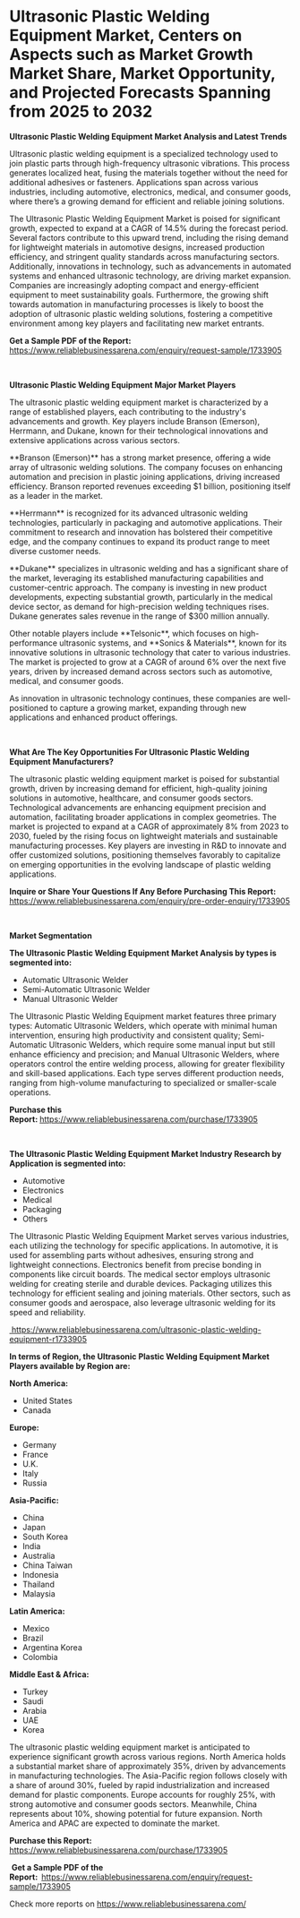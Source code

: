 <p><h1>Ultrasonic Plastic Welding Equipment Market, Centers on Aspects such as Market Growth Market Share, Market Opportunity, and Projected Forecasts Spanning from 2025 to 2032</h1></p><p><strong>Ultrasonic Plastic Welding Equipment Market Analysis and Latest Trends</strong></p>
<p><p>Ultrasonic plastic welding equipment is a specialized technology used to join plastic parts through high-frequency ultrasonic vibrations. This process generates localized heat, fusing the materials together without the need for additional adhesives or fasteners. Applications span across various industries, including automotive, electronics, medical, and consumer goods, where there’s a growing demand for efficient and reliable joining solutions.</p><p>The Ultrasonic Plastic Welding Equipment Market is poised for significant growth, expected to expand at a CAGR of 14.5% during the forecast period. Several factors contribute to this upward trend, including the rising demand for lightweight materials in automotive designs, increased production efficiency, and stringent quality standards across manufacturing sectors. Additionally, innovations in technology, such as advancements in automated systems and enhanced ultrasonic technology, are driving market expansion. Companies are increasingly adopting compact and energy-efficient equipment to meet sustainability goals. Furthermore, the growing shift towards automation in manufacturing processes is likely to boost the adoption of ultrasonic plastic welding solutions, fostering a competitive environment among key players and facilitating new market entrants.</p></p>
<p><strong>Get a Sample PDF of the Report:&nbsp;</strong> <a href="https://www.reliablebusinessarena.com/enquiry/request-sample/1733905?utm_campaign=2623&utm_medium=2&utm_source=Github&utm_content=ia&utm_term=22022025&utm_id=ultrasonic-plastic-welding-equipment">https://www.reliablebusinessarena.com/enquiry/request-sample/1733905</a></p>
<p>&nbsp;</p>
<p><strong>Ultrasonic Plastic Welding Equipment Major Market Players</strong></p>
<p><p>The ultrasonic plastic welding equipment market is characterized by a range of established players, each contributing to the industry's advancements and growth. Key players include Branson (Emerson), Herrmann, and Dukane, known for their technological innovations and extensive applications across various sectors.</p><p>**Branson (Emerson)** has a strong market presence, offering a wide array of ultrasonic welding solutions. The company focuses on enhancing automation and precision in plastic joining applications, driving increased efficiency. Branson reported revenues exceeding $1 billion, positioning itself as a leader in the market.</p><p>**Herrmann** is recognized for its advanced ultrasonic welding technologies, particularly in packaging and automotive applications. Their commitment to research and innovation has bolstered their competitive edge, and the company continues to expand its product range to meet diverse customer needs.</p><p>**Dukane** specializes in ultrasonic welding and has a significant share of the market, leveraging its established manufacturing capabilities and customer-centric approach. The company is investing in new product developments, expecting substantial growth, particularly in the medical device sector, as demand for high-precision welding techniques rises. Dukane generates sales revenue in the range of $300 million annually.</p><p>Other notable players include **Telsonic**, which focuses on high-performance ultrasonic systems, and **Sonics & Materials**, known for its innovative solutions in ultrasonic technology that cater to various industries. The market is projected to grow at a CAGR of around 6% over the next five years, driven by increased demand across sectors such as automotive, medical, and consumer goods. </p><p>As innovation in ultrasonic technology continues, these companies are well-positioned to capture a growing market, expanding through new applications and enhanced product offerings.</p></p>
<p>&nbsp;</p>
<p><strong>What Are The Key Opportunities For Ultrasonic Plastic Welding Equipment Manufacturers?</strong></p>
<p><p>The ultrasonic plastic welding equipment market is poised for substantial growth, driven by increasing demand for efficient, high-quality joining solutions in automotive, healthcare, and consumer goods sectors. Technological advancements are enhancing equipment precision and automation, facilitating broader applications in complex geometries. The market is projected to expand at a CAGR of approximately 8% from 2023 to 2030, fueled by the rising focus on lightweight materials and sustainable manufacturing processes. Key players are investing in R&D to innovate and offer customized solutions, positioning themselves favorably to capitalize on emerging opportunities in the evolving landscape of plastic welding applications.</p></p>
<p><strong>Inquire or Share Your Questions If Any Before Purchasing This Report:</strong> <a href="https://www.reliablebusinessarena.com/enquiry/pre-order-enquiry/1733905?utm_campaign=2623&utm_medium=2&utm_source=Github&utm_content=ia&utm_term=22022025&utm_id=ultrasonic-plastic-welding-equipment">https://www.reliablebusinessarena.com/enquiry/pre-order-enquiry/1733905</a></p>
<p>&nbsp;</p>
<p><strong>Market Segmentation</strong></p>
<p><strong>The Ultrasonic Plastic Welding Equipment Market Analysis by types is segmented into:</strong></p>
<p><ul><li>Automatic Ultrasonic Welder</li><li>Semi-Automatic Ultrasonic Welder</li><li>Manual Ultrasonic Welder</li></ul></p>
<p><p>The Ultrasonic Plastic Welding Equipment market features three primary types: Automatic Ultrasonic Welders, which operate with minimal human intervention, ensuring high productivity and consistent quality; Semi-Automatic Ultrasonic Welders, which require some manual input but still enhance efficiency and precision; and Manual Ultrasonic Welders, where operators control the entire welding process, allowing for greater flexibility and skill-based applications. Each type serves different production needs, ranging from high-volume manufacturing to specialized or smaller-scale operations.</p></p>
<p><strong>Purchase this Report:&nbsp;</strong><a href="https://www.reliablebusinessarena.com/purchase/1733905?utm_campaign=2623&utm_medium=2&utm_source=Github&utm_content=ia&utm_term=22022025&utm_id=ultrasonic-plastic-welding-equipment">https://www.reliablebusinessarena.com/purchase/1733905</a></p>
<p>&nbsp;</p>
<p><strong>The Ultrasonic Plastic Welding Equipment Market Industry Research by Application is segmented into:</strong></p>
<p><ul><li>Automotive</li><li>Electronics</li><li>Medical</li><li>Packaging</li><li>Others</li></ul></p>
<p><p>The Ultrasonic Plastic Welding Equipment Market serves various industries, each utilizing the technology for specific applications. In automotive, it is used for assembling parts without adhesives, ensuring strong and lightweight connections. Electronics benefit from precise bonding in components like circuit boards. The medical sector employs ultrasonic welding for creating sterile and durable devices. Packaging utilizes this technology for efficient sealing and joining materials. Other sectors, such as consumer goods and aerospace, also leverage ultrasonic welding for its speed and reliability.</p></p>
<p><a href="https://www.reliablebusinessarena.com/ultrasonic-plastic-welding-equipment-r1733905?utm_campaign=2623&utm_medium=2&utm_source=Github&utm_content=ia&utm_term=22022025&utm_id=ultrasonic-plastic-welding-equipment">&nbsp;https://www.reliablebusinessarena.com/ultrasonic-plastic-welding-equipment-r1733905</a></p>
<p><strong>In terms of Region, the Ultrasonic Plastic Welding Equipment Market Players available by Region are:</strong></p>
<p>
    <p> <strong> North America: </strong>
        <ul>
            <li>United States</li>
            <li>Canada</li>
        </ul>
        </p> 
    <p> <strong> Europe: </strong>
        <ul>
            <li>Germany</li>
            <li>France</li>
            <li>U.K.</li>
            <li>Italy</li>
            <li>Russia</li>
        </ul>
        </p> 
    <p> <strong> Asia-Pacific: </strong>
        <ul>
            <li>China</li>
            <li>Japan</li>
            <li>South Korea</li>
            <li>India</li>
            <li>Australia</li>
            <li>China Taiwan</li>
            <li>Indonesia</li>
            <li>Thailand</li>
            <li>Malaysia</li>
        </ul>
        </p> 
    <p> <strong> Latin America: </strong>
        <ul>
            <li>Mexico</li>
            <li>Brazil</li>
            <li>Argentina Korea</li>
            <li>Colombia</li>
        </ul>
        </p> 
    <p> <strong> Middle East & Africa: </strong>
        <ul>
            <li>Turkey</li>
            <li>Saudi</li>
            <li>Arabia</li>
            <li>UAE</li>
            <li>Korea</li>
        </ul>
    </p>
    </p>
<p><p>The ultrasonic plastic welding equipment market is anticipated to experience significant growth across various regions. North America holds a substantial market share of approximately 35%, driven by advancements in manufacturing technologies. The Asia-Pacific region follows closely with a share of around 30%, fueled by rapid industrialization and increased demand for plastic components. Europe accounts for roughly 25%, with strong automotive and consumer goods sectors. Meanwhile, China represents about 10%, showing potential for future expansion. North America and APAC are expected to dominate the market.</p></p>
<p><strong>Purchase this Report: </strong><a href="https://www.reliablebusinessarena.com/purchase/1733905?utm_campaign=2623&utm_medium=2&utm_source=Github&utm_content=ia&utm_term=22022025&utm_id=ultrasonic-plastic-welding-equipment">https://www.reliablebusinessarena.com/purchase/1733905</a></p>
<p>&nbsp;<strong>Get a Sample PDF of the Report:&nbsp;&nbsp;</strong><a href="https://www.reliablebusinessarena.com/enquiry/request-sample/1733905?utm_campaign=2623&utm_medium=2&utm_source=Github&utm_content=ia&utm_term=22022025&utm_id=ultrasonic-plastic-welding-equipment">https://www.reliablebusinessarena.com/enquiry/request-sample/1733905</a></p>
<p><strong></strong></p>
<p>Check more reports on <a href="https://www.reliablebusinessarena.com/?utm_campaign=2623&utm_medium=2&utm_source=Github&utm_content=ia&utm_term=22022025&utm_id=ultrasonic-plastic-welding-equipment">https://www.reliablebusinessarena.com/</a></p>